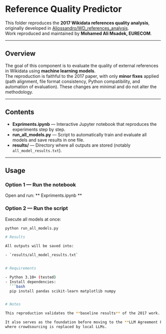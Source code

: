 # Reference Quality Predictor

This folder reproduces the **2017 Wikidata references quality analysis**, originally developed in [Aliossandro/WD_references_analysis](https://github.com/Aliossandro/WD_references_analysis).  
Work reproduced and maintained by **Mohamed Ali Msadek, EURECOM**.

---

## Overview

The goal of this component is to evaluate the quality of external references in Wikidata using **machine learning models**.  
The reproduction is faithful to the 2017 paper, with only **minor fixes** applied (path alignment, file format consistency, Python compatibility, and automation of evaluation). These changes are minimal and do not alter the methodology.

---

## Contents

- **Expriments.ipynb** — Interactive Jupyter notebook that reproduces the experiments step by step.  
- **run_all_models.py** — Script to automatically train and evaluate all models and save results in one file.  
- **results/** — Directory where all outputs are stored (notably `all_model_results.txt`).

---

## Usage

### Option 1 — Run the notebook
Open and run:
** Expriments.ipynb ** 

### Option 2 — Run the script
Execute all models at once:
```bash
python run_all_models.py

# Results

All outputs will be saved into:

- `results/all_model_results.txt`


# Requirements

- Python 3.10+ (tested)  
- Install dependencies:
  ```bash
  pip install pandas scikit-learn matplotlib numpy


# Notes

This reproduction validates the **baseline results** of the 2017 work.

It also serves as the foundation before moving to the **LLM Agreement Project**,  
where crowdsourcing is replaced by local LLMs.

